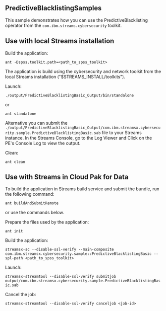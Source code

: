## PredictiveBlacklistingSamples

This sample demonstrates how you can use the PredictiveBlacklisting operator from the `com.ibm.streams.cybersecurity` toolkit.

## Use with local Streams installation

Build the application:

`ant -Dspss.toolkit.path=<path_to_spss_toolkit>`

The application is build using the cybersecurity and network toolkit from the local Streams installation ("$STREAMS_INSTALL/toolkits").

Launch:

`./output/PredictiveBlacklistingBasic_Output/bin/standalone`

or

`ant standalone`

Alternative you can submit the `./output/PredictiveBlacklistingBasic_Output/com.ibm.streamsx.cybersecurity.sample.PredictiveBlacklistingBasic.sab` file to your Streams instance.
In the Streams Console, go to the Log Viewer and Click on the PE's Console Log to view the output.

Clean:

`ant clean`

## Use with Streams in Cloud Pak for Data

To build the application in Streams build service and submit the bundle, run the following command:

`ant buildAndSubmitRemote`

or use the commands below.

Prepare the files used by the application:

`ant init`

Build the application:

`streamsx-sc --disable-ssl-verify --main-composite com.ibm.streamsx.cybersecurity.sample::PredictiveBlacklistingBasic --spl-path <path_to_spss_toolkit>`

Launch:

`streamsx-streamtool --disable-ssl-verify submitjob output/com.ibm.streamsx.cybersecurity.sample.PredictiveBlacklistingBasic.sab`

Cancel the job:

`streamsx-streamtool --disable-ssl-verify canceljob <job-id>`
